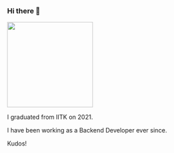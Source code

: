### Hi there 👋

<img src="https://media.giphy.com/media/kDg1bNCUZsUpmBdMwA/giphy.gif" width="200" height="200" />

I graduated from IITK on 2021.

I have been working as a Backend Developer ever since.

Kudos!
<!--
**Ankan-Das/Ankan-Das** is a ✨ _special_ ✨ repository because its `README.md` (this file) appears on your GitHub profile.

Here are some ideas to get you started:

- 🔭 I’m currently working on ...
- 🌱 I’m currently learning ...
- 👯 I’m looking to collaborate on ...
- 🤔 I’m looking for help with ...
- 💬 Ask me about ...
- 📫 How to reach me: ...
- 😄 Pronouns: ...
- ⚡ Fun fact: ...


![Alt Text](https://media.giphy.com/media/kDg1bNCUZsUpmBdMwA/giphy.gif)
-->
